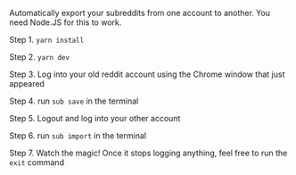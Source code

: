 Automatically export your subreddits from one account to another. You need Node.JS for this to work.

Step 1.
`yarn install`

Step 2.
`yarn dev`

Step 3.
Log into your old reddit account using the Chrome window that just appeared

Step 4.
run `sub save` in the terminal

Step 5.
Logout and log into your other account

Step 6.
run `sub import` in the terminal

Step 7.
Watch the magic! Once it stops logging anything, feel free to run the `exit` command
